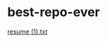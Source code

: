 # best-repo-ever
[resume (1).txt](https://github.com/nickvastano/best-repo-ever/files/9074519/resume.1.txt)


